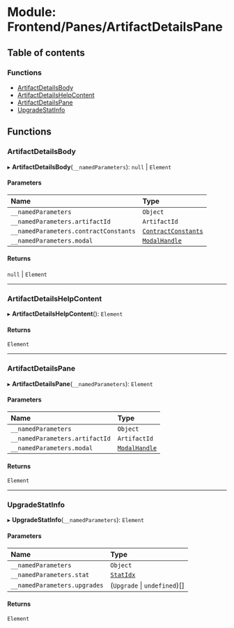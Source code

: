 # Module: Frontend/Panes/ArtifactDetailsPane

## Table of contents

### Functions

- [ArtifactDetailsBody](Frontend_Panes_ArtifactDetailsPane.md#artifactdetailsbody)
- [ArtifactDetailsHelpContent](Frontend_Panes_ArtifactDetailsPane.md#artifactdetailshelpcontent)
- [ArtifactDetailsPane](Frontend_Panes_ArtifactDetailsPane.md#artifactdetailspane)
- [UpgradeStatInfo](Frontend_Panes_ArtifactDetailsPane.md#upgradestatinfo)

## Functions

### ArtifactDetailsBody

▸ **ArtifactDetailsBody**(`__namedParameters`): `null` \| `Element`

#### Parameters

| Name                                  | Type                                                                                              |
| :------------------------------------ | :------------------------------------------------------------------------------------------------ |
| `__namedParameters`                   | `Object`                                                                                          |
| `__namedParameters.artifactId`        | `ArtifactId`                                                                                      |
| `__namedParameters.contractConstants` | [`ContractConstants`](../interfaces/_types_darkforest_api_ContractsAPITypes.ContractConstants.md) |
| `__namedParameters.modal`             | [`ModalHandle`](../interfaces/Frontend_Views_ModalPane.ModalHandle.md)                            |

#### Returns

`null` \| `Element`

---

### ArtifactDetailsHelpContent

▸ **ArtifactDetailsHelpContent**(): `Element`

#### Returns

`Element`

---

### ArtifactDetailsPane

▸ **ArtifactDetailsPane**(`__namedParameters`): `Element`

#### Parameters

| Name                           | Type                                                                   |
| :----------------------------- | :--------------------------------------------------------------------- |
| `__namedParameters`            | `Object`                                                               |
| `__namedParameters.artifactId` | `ArtifactId`                                                           |
| `__namedParameters.modal`      | [`ModalHandle`](../interfaces/Frontend_Views_ModalPane.ModalHandle.md) |

#### Returns

`Element`

---

### UpgradeStatInfo

▸ **UpgradeStatInfo**(`__namedParameters`): `Element`

#### Parameters

| Name                         | Type                                                       |
| :--------------------------- | :--------------------------------------------------------- |
| `__namedParameters`          | `Object`                                                   |
| `__namedParameters.stat`     | [`StatIdx`](../enums/_types_global_GlobalTypes.StatIdx.md) |
| `__namedParameters.upgrades` | (`Upgrade` \| `undefined`)[]                               |

#### Returns

`Element`
